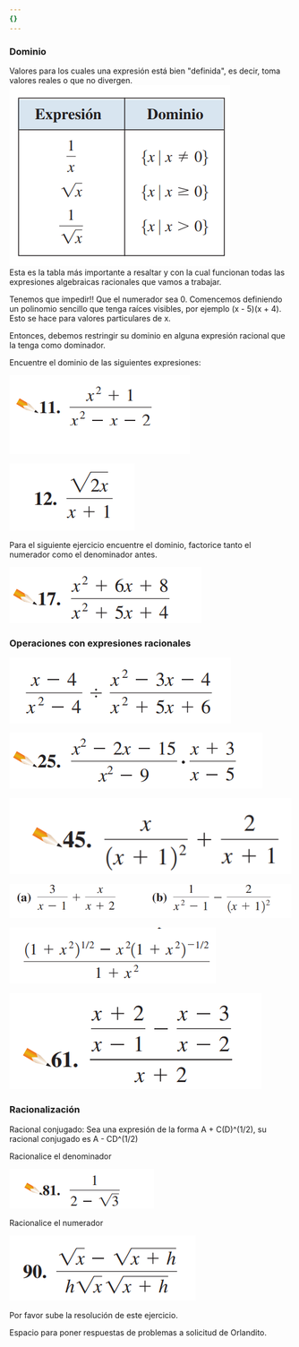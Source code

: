 ```yaml
---
{}
---
```

   
### Dominio   
Valores para los cuales una expresión está bien "definida", es decir, toma valores reales o que no divergen.   
![](images/Pasted%20image%2020231010090244.png)   
Esta es la tabla más importante a resaltar y con la cual funcionan todas las expresiones algebraicas racionales que vamos a trabajar.   
   
Tenemos que impedir!! Que el numerador sea 0. Comencemos definiendo un polinomio sencillo que tenga raíces visibles, por ejemplo (x - 5)(x + 4).  Esto se hace para valores particulares de x.   
   
Entonces, debemos restringir su dominio en alguna expresión racional que la tenga como dominador.   
   
Encuentre el dominio de las siguientes expresiones:   
   
![](images/Pasted%20image%2020231010093200.png)   
   
![](images/Pasted%20image%2020231010093219.png)   
   
Para el siguiente ejercicio encuentre el dominio, factorice tanto el numerador como el denominador antes.   
   
![](images/Pasted%20image%2020231010093304.png)   
   
   
### Operaciones con expresiones racionales   
   
![](images/Pasted%20image%2020231010091031.png)   
   
![](images/Pasted%20image%2020231010093320.png)   
   
![](images/Pasted%20image%2020231010093346.png)   
   
   
![](images/Pasted%20image%2020231010091048.png)   
   
![](images/Pasted%20image%2020231010091225.png)   
   
![](images/Pasted%20image%2020231010093402.png)   
   
### Racionalización   
   
Racional conjugado: Sea una expresión de la forma A  + C(D)^(1/2), su racional conjugado es A - CD^(1/2)   
   
Racionalice el denominador   
   
![](images/Pasted%20image%2020231010093422.png)   
   
Racionalice el numerador   
   
![](images/Pasted%20image%2020231010093508.png)   
   
Por favor sube la resolución de este ejercicio.   
   
   
Espacio para poner respuestas de problemas a solicitud de Orlandito.